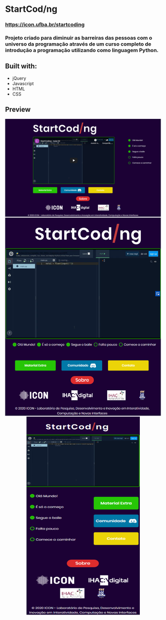 # StartCod/ng

### https://icon.ufba.br/startcoding

### Projeto criado para diminuir as barreiras das pessoas com o universo da programação através de um curso completo de introdução a programação utilizando como linguagem Python.

## Built with:
- jQuery
- Javascript
- HTML
- CSS

## Preview

<div align="center">
  <img src="img/desktop-screenshot.png" width="800">
  <img src="img/tablet-screenshot.png" width="640" height="640">
  <img src="img/mobile-screenshot.png" width="367" height="640">
</div>

